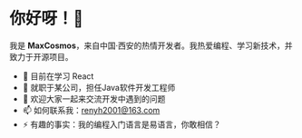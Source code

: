 # 你好呀！👋

我是 **MaxCosmos**，来自中国·西安的热情开发者。我热爱编程、学习新技术，并致力于开源项目。

- 🌱 目前在学习 React      
- 💼 就职于某公司，担任Java软件开发工程师
- 💬 欢迎大家一起来交流开发中遇到的问题
- 📫 如何联系我：renyh2001@163.com
- ⚡ 有趣的事实：我的编程入门语言是易语言，你敢相信？
